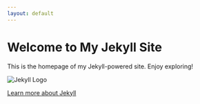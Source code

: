 ```yaml
---
layout: default
---
```

# Welcome to My Jekyll Site

This is the homepage of my Jekyll-powered site. Enjoy exploring!

![Jekyll Logo](/path/to/jekyll-logo.png)

[Learn more about Jekyll](https://jekyllrb.com/)
